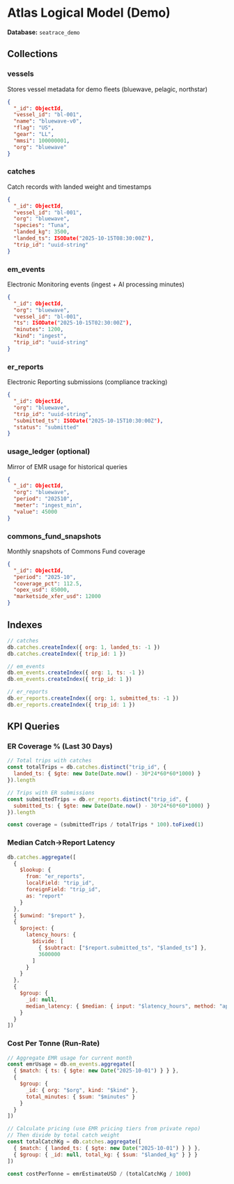 # Atlas Logical Model (Demo)

**Database:** `seatrace_demo`

## Collections

### vessels
Stores vessel metadata for demo fleets (bluewave, pelagic, northstar)

```json
{
  "_id": ObjectId,
  "vessel_id": "bl-001",
  "name": "bluewave-v0",
  "flag": "US",
  "gear": "LL",
  "mmsi": 100000001,
  "org": "bluewave"
}
```

### catches
Catch records with landed weight and timestamps

```json
{
  "_id": ObjectId,
  "vessel_id": "bl-001",
  "org": "bluewave",
  "species": "Tuna",
  "landed_kg": 3500,
  "landed_ts": ISODate("2025-10-15T08:30:00Z"),
  "trip_id": "uuid-string"
}
```

### em_events
Electronic Monitoring events (ingest + AI processing minutes)

```json
{
  "_id": ObjectId,
  "org": "bluewave",
  "vessel_id": "bl-001",
  "ts": ISODate("2025-10-15T02:30:00Z"),
  "minutes": 1200,
  "kind": "ingest",
  "trip_id": "uuid-string"
}
```

### er_reports
Electronic Reporting submissions (compliance tracking)

```json
{
  "_id": ObjectId,
  "org": "bluewave",
  "trip_id": "uuid-string",
  "submitted_ts": ISODate("2025-10-15T10:30:00Z"),
  "status": "submitted"
}
```

### usage_ledger (optional)
Mirror of EMR usage for historical queries

```json
{
  "_id": ObjectId,
  "org": "bluewave",
  "period": "202510",
  "meter": "ingest_min",
  "value": 45000
}
```

### commons_fund_snapshots
Monthly snapshots of Commons Fund coverage

```json
{
  "_id": ObjectId,
  "period": "2025-10",
  "coverage_pct": 112.5,
  "opex_usd": 85000,
  "marketside_xfer_usd": 12000
}
```

## Indexes

```javascript
// catches
db.catches.createIndex({ org: 1, landed_ts: -1 })
db.catches.createIndex({ trip_id: 1 })

// em_events
db.em_events.createIndex({ org: 1, ts: -1 })
db.em_events.createIndex({ trip_id: 1 })

// er_reports
db.er_reports.createIndex({ org: 1, submitted_ts: -1 })
db.er_reports.createIndex({ trip_id: 1 })
```

## KPI Queries

### ER Coverage % (Last 30 Days)
```javascript
// Total trips with catches
const totalTrips = db.catches.distinct("trip_id", {
  landed_ts: { $gte: new Date(Date.now() - 30*24*60*60*1000) }
}).length

// Trips with ER submissions
const submittedTrips = db.er_reports.distinct("trip_id", {
  submitted_ts: { $gte: new Date(Date.now() - 30*24*60*60*1000) }
}).length

const coverage = (submittedTrips / totalTrips * 100).toFixed(1)
```

### Median Catch→Report Latency
```javascript
db.catches.aggregate([
  {
    $lookup: {
      from: "er_reports",
      localField: "trip_id",
      foreignField: "trip_id",
      as: "report"
    }
  },
  { $unwind: "$report" },
  {
    $project: {
      latency_hours: {
        $divide: [
          { $subtract: ["$report.submitted_ts", "$landed_ts"] },
          3600000
        ]
      }
    }
  },
  {
    $group: {
      _id: null,
      median_latency: { $median: { input: "$latency_hours", method: "approximate" } }
    }
  }
])
```

### Cost Per Tonne (Run-Rate)
```javascript
// Aggregate EMR usage for current month
const emrUsage = db.em_events.aggregate([
  { $match: { ts: { $gte: new Date("2025-10-01") } } },
  {
    $group: {
      _id: { org: "$org", kind: "$kind" },
      total_minutes: { $sum: "$minutes" }
    }
  }
])

// Calculate pricing (use EMR pricing tiers from private repo)
// Then divide by total catch weight
const totalCatchKg = db.catches.aggregate([
  { $match: { landed_ts: { $gte: new Date("2025-10-01") } } },
  { $group: { _id: null, total_kg: { $sum: "$landed_kg" } } }
])

const costPerTonne = emrEstimateUSD / (totalCatchKg / 1000)
```
